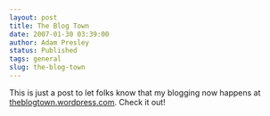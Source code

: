 ```yaml
---
layout: post
title: The Blog Town
date: 2007-01-30 03:39:00
author: Adam Presley
status: Published
tags: general
slug: the-blog-town
---
```

This is just a post to let folks know that my blogging now happens at
[theblogtown.wordpress.com](http://theblogtown.wordpress.com). Check it out!

